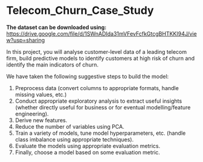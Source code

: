 # Telecom_Churn_Case_Study
**The dataset can be downloaded using:** https://drive.google.com/file/d/1SWnADIda31mVFevFcfkGtcgBHTKKI94J/view?usp=sharing

In this project, you will analyse customer-level data of a leading telecom firm, build predictive models to identify customers at high risk of churn and identify the main indicators of churn.

We have taken the following suggestive steps to build the model:
  1. Preprocess data (convert columns to appropriate formats, handle missing values, etc.)
  2. Conduct appropriate exploratory analysis to extract useful insights (whether directly useful for business or for eventual modelling/feature engineering).
  3. Derive new features.
  4. Reduce the number of variables using PCA.
  5. Train a variety of models, tune model hyperparameters, etc. (handle class imbalance using appropriate techniques).
  6. Evaluate the models using appropriate evaluation metrics. 
  7. Finally, choose a model based on some evaluation metric.
